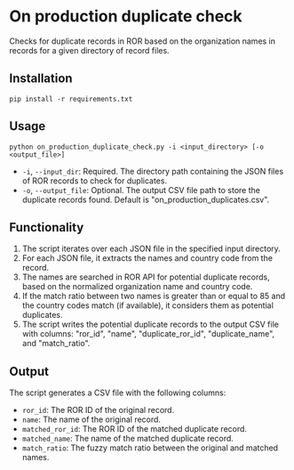 # On production duplicate check

Checks for duplicate records in ROR based on the organization names in records for a given directory of record files.


## Installation
   ```
   pip install -r requirements.txt
   ```

## Usage

```
python on_production_duplicate_check.py -i <input_directory> [-o <output_file>]
```

- `-i`, `--input_dir`: Required. The directory path containing the JSON files of ROR records to check for duplicates.
- `-o`, `--output_file`: Optional. The output CSV file path to store the duplicate records found. Default is "on_production_duplicates.csv".

## Functionality

1. The script iterates over each JSON file in the specified input directory.
2. For each JSON file, it extracts the names and country code from the record.
3. The names are searched in ROR API for potential duplicate records, based on the normalized organization name and country code.
4. If the match ratio between two names is greater than or equal to 85 and the country codes match (if available), it considers them as potential duplicates.
5. The script writes the potential duplicate records to the output CSV file with columns: "ror_id", "name", "duplicate_ror_id", "duplicate_name", and "match_ratio".


## Output

The script generates a CSV file with the following columns:
- `ror_id`: The ROR ID of the original record.
- `name`: The name of the original record.
- `matched_ror_id`: The ROR ID of the matched duplicate record.
- `matched_name`: The name of the matched duplicate record.
- `match_ratio`: The fuzzy match ratio between the original and matched names.